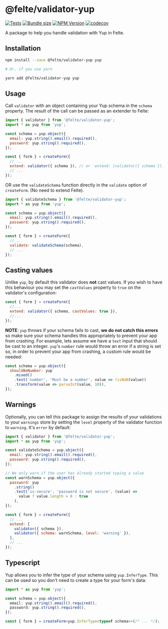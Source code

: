 # @felte/validator-yup

[![Tests](https://github.com/pablo-abc/felte/workflows/Tests/badge.svg)](https://github.com/pablo-abc/felte/actions/workflows/test.yml)
[![Bundle size](https://img.shields.io/bundlephobia/min/@felte/validator-yup)](https://bundlephobia.com/result?p=@felte/validator-yup)
[![NPM Version](https://img.shields.io/npm/v/@felte/validator-yup)](https://www.npmjs.com/package/@felte/validator-yup)
[![codecov](https://codecov.io/gh/pablo-abc/felte/branch/main/graph/badge.svg?token=T73OJZ50LC)](https://codecov.io/gh/pablo-abc/felte)

A package to help you handle validation with Yup in Felte.

## Installation

```sh
npm install --save @felte/validator-yup yup

# Or, if you use yarn

yarn add @felte/validator-yup yup
```

## Usage

Call `validator` with an object containing your Yup schema in the `schema` property. The result of the call can be passed as an extender to Felte:

```javascript
import { validator } from '@felte/validator-yup';
import * as yup from 'yup';

const schema = yup.object({
  email: yup.string().email().required(),
  password: yup.string().required(),
});

const { form } = createForm({
  // ...
  extend: validator({ schema }), // or `extend: [validator({ schema })],`
  // ...
});
```

OR use the `validateSchema` function directly in the `validate` option of `createForm`. (No need to extend Felte).

```javascript
import { validateSchema } from '@felte/validator-yup';
import * as yup from 'yup';

const schema = yup.object({
  email: yup.string().email().required(),
  password: yup.string().required(),
});

const { form } = createForm({
  // ...
  validate: validateSchema(schema),
  // ...
});
```

## Casting values

Unlike `yup`, by default this validator does **not** cast values. If you wish to have this behaviour you may set the `castValues` property to `true` on the validator's configuration:

```javascript
const { form } = createForm({
  //...
  extend: validator({ schema, castValues: true }),
  //...
});
```

**NOTE**: `yup` throws if your schema fails to cast, **we do not catch this errors** so make sure your schema handles this appropriately to prevent your app from crashing. For example, lets assume we have a `text` input that should be cast to an integer. `yup`'s `number` rule would throw an error if a string is set so, in order to prevent your app from crashing, a custom rule would be needed:

```javascript
const schema = yup.object({
  shouldBeNumber: yup
    .mixed()
    .test('number', 'Must be a number', value => !isNaN(value))
    .transform(value => parseInt(value, 10)),
});
```

## Warnings

Optionally, you can tell this package to assign the results of your validations to your `warnings` store by setting the `level` property of the validator function to `warning`. It's `error` by default:

```javascript
import { validator } from '@felte/validator-yup';
import * as yup from 'yup';

const validateSchema = yup.object({
  email: yup.string().email().required(),
  password: yup.string().required(),
});

// We only warn if the user has already started typing a value
const warnSchema = yup.object({
  password: yup
    .string()
    .test('is-secure', 'password is not secure', (value) =>
      value ? value.length > 8 : true
    ),
});

const { form } = createForm({
  // ...
  extend: [
    validator({ schema }),
    validator({ schema: warnSchema, level: 'warning' }),
  ],
  // ...
});
```

## Typescript

Yup allows you to infer the type of your schema using `yup.InferType`. This can be used so you don't need to create a type for your form's data:

```typescript
import * as yup from 'yup';

const schema = yup.object({
  email: yup.string().email().required(),
  password: yup.string().required(),
});

const { form } = createForm<yup.InferType<typeof schema>>(/* ... */);
```

